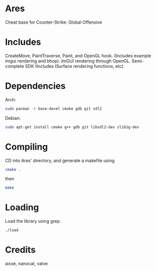 # Ares

Cheat base for Counter-Strike: Global Offensive

# Includes

CreateMove, PaintTraverse, Paint, and OpenGL hook. (Includes example imgui rendering and bhop).
ImGUI rendering through OpenGL.
Semi-complete SDK (Includes ISurface rendering functions, etc).

# Dependencies

Arch:
```bash
sudo pacman -S base-devel cmake gdb git sdl2
```

Debian:
```bash
sudo apt-get install cmake g++ gdb git libsdl2-dev zlib1g-dev
```

# Compiling

CD into Ares' directory, and generate a makefile using
```bash
cmake .
```
then
```bash
make
```

# Loading
Load the library using grep.
```bash
./load
```

# Credits
aixxe, nanocat, valve
